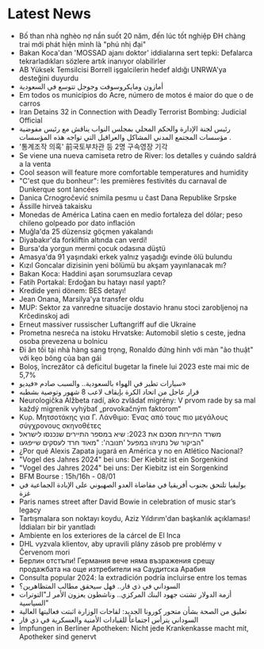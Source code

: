 # Latest News
-  Bố than nhà nghèo nợ nần suốt 20 năm, đến lúc tốt nghiệp ĐH chàng trai mới phát hiện mình là "phú nhị đại"
-  Bakan Koca'dan 'MOSSAD ajanı doktor' iddialarına sert tepki: Defalarca tekrarladıkları sözlere artık inanıyor olabilirler
-  AB Yüksek Temsilcisi Borrell işgalcilerin hedef aldığı UNRWA'ya desteğini duyurdu
-  أمازون ومايكروسوفت وجوجل تتوسع في السعودية
-  Em todos os municípios do Acre, número de motos é maior do que o de carros
-  Iran Detains 32 in Connection with Deadly Terrorist Bombing: Judicial Official
-  رئيس لجنة الإدارة والحكم المحلي بمجلس النواب يناقش مع رئيس مفوضية مؤسسات المجتمع المدني المشاكل والعراقيل التي تواجه هذه المؤسسات .
-  '통계조작 의혹' 前국토부차관 등 2명 구속영장 기각
-  Se viene una nueva camiseta retro de River: los detalles y cuándo saldrá a la venta
-  Cool season will feature more comfortable temperatures and humidity
-  "C'est que du bonheur": les premières festivités du carnaval de Dunkerque sont lancées
-  Danica Crnogročević snimila pesmu u čast Dana Republike Srpske
-  Ässille hirveä takaisku
-  Monedas de América Latina caen en medio fortaleza del dólar; peso chileno golpeado por dato inflación
-  Muğla'da 25 düzensiz göçmen yakalandı
-  Diyabakır'da forkliftin altında can verdi!
-  Bursa'da yorgun mermi çocuk odasına düştü
-  Amasya'da 91 yaşındaki erkek yalnız yaşadığı evinde ölü bulundu
-  Kızıl Goncalar dizisinin yeni bölümü bu akşam yayınlanacak mı?
-  Bakan Koca: Haddini aşan sorumsuzlara cevap
-  Fatih Portakal: Erdoğan bu hatayı nasıl yaptı?
-  Kredide yeni dönem: BES detayı!
-  Jean Onana, Marsilya'ya transfer oldu
-  MUP: Sektor za vanredne situacije dostavio hranu stoci zarobljenoj na Krčedinskoj adi
-  Erneut massiver russischer Luftangriff auf die Ukraine
-  Prometna nesreća na istoku Hrvatske: Automobil sletio s ceste, jedna osoba prevezena u bolnicu
-  Đi ăn tối tại nhà hàng sang trọng, Ronaldo đứng hình với màn "ảo thuật" với kẹo bông của bạn gái
-  Boloș, încrezător că deficitul bugetar la finele lui 2023 este mai mic de 5,7%
-  سيارات تطير في الهواء بالسعودية.. والسبب صادم «فيديو»
-  قرار عاجل من اتحاد الكرة بإيقاف لاعب 8 شهور وتوصية بشطبه
-  Neurologička Alžbeta radí, ako zvládať migrény: V prvom rade by sa mal každý migrenik vyhýbať „provokačným faktorom“
-  Κυρ. Μητσοτάκης για Γ. Λάνθιμο: Ένας από τους πιο μεγάλους σύγχρονους σκηνοθέτες
-  משרד התיירות מסכם את 2023: שיא במספר התיירים שנכנסו לישראל
-  הביקור של נתניהו במפעל 'תנובה': "מאוד חרד לעסקים שייפגעו"
-  ¿Por qué Alexis Zapata jugará en América y no en Atlético Nacional?
-  "Vogel des Jahres 2024" bei uns: Der Kiebitz ist ein Sorgenkind
-  "Vogel des Jahres 2024" bei uns: Der Kiebitz ist ein Sorgenkind
-  BFM Bourse : 15h/16h - 08/01
-  بوليفيا تلتحق بجنوب أفريقيا في مقاضاة العدو الصهيوني على الإبادة الجماعية في غزة
-  Paris names street after David Bowie in celebration of music star’s legacy
-  Tartışmalara son noktayı koydu, Aziz Yıldırım'dan başkanlık açıklaması! İddiaları bir bir yanıtladı
-  Ambiente en los exteriores de la cárcel de El Inca
-  DHL vyzvala klientov, aby upravili plány zásob pre problémy v Červenom mori
-  Берлин отстъпи! Германия вече няма възражения срещу продажбата на още изтребители на Саудитска Арабия
-  Consulta popular 2024: la extradición podría incluirse entre los temas
-  السوداني في ذي قار.. فهل سيحقق مطالب المتظاهرين؟
-  أزمة الدولار تشتت جهود البنك المركزي.. وناشطون يعزون الأمر لـ"التوترات السياسية"
-  تعليق من الصحة بشأن متحور كورونا الجديد: لقاحات الوزارة اثبتت فعاليتها العالية
-  السوداني يترأس اجتماعاً للقيادات الأمنية والعسكرية في ذي قار
-  Impfungen in Berliner Apotheken: Nicht jede Krankenkasse macht mit, Apotheker sind genervt
